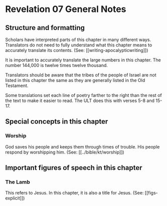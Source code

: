 # Revelation 07 General Notes
## Structure and formatting

Scholars have interpreted parts of this chapter in many different ways. Translators do not need to fully understand what this chapter means to accurately translate its contents. (See: [[writing-apocalypticwriting]])

It is important to accurately translate the large numbers in this chapter. The number 144,000 is twelve times twelve thousand.

Translators should be aware that the tribes of the people of Israel are not listed in this chapter the same as they are generally listed in the Old Testament.

Some translations set each line of poetry farther to the right than the rest of the text to make it easier to read. The ULT does this with verses 5-8 and 15-17.

## Special concepts in this chapter

### Worship
God saves his people and keeps them through times of trouble. His people respond by worshipping him. (See: [[../bible/kt/worship]])

## Important figures of speech in this chapter

### The Lamb
This refers to Jesus. In this chapter, it is also a title for Jesus. (See: [[figs-explicit]])